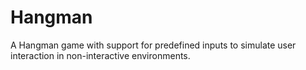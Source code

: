 # Hangman
A Hangman game with support for predefined inputs to simulate user interaction in non-interactive environments.
